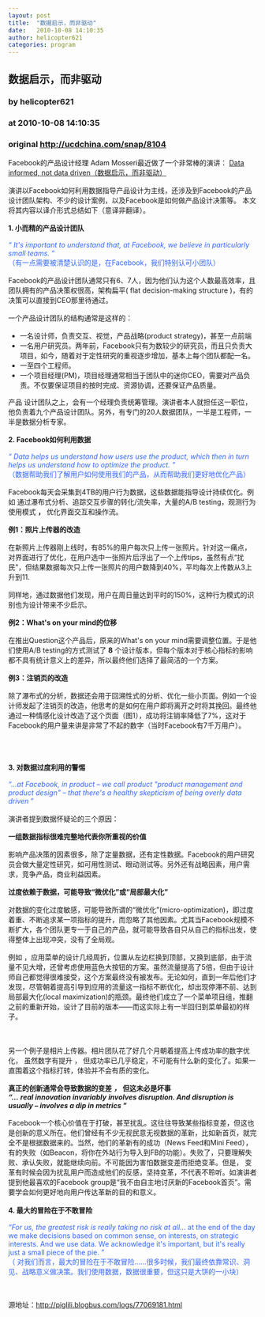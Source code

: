 ```yaml
---
layout: post
title:  "数据启示，而非驱动"
date:   2010-10-08 14:10:35
author: helicopter621
categories: program
---
```


## 数据启示，而非驱动
### by helicopter621
### at 2010-10-08 14:10:35
### original <http://ucdchina.com/snap/8104>

<p style="margin-top:0pt;margin-bottom:12pt;margin-left:0in"><span>Facebook的产品设计经理</span> <span>Adam Mosseri最近做了一个非常棒的演讲：</span> <a title="Data informed, not data driven" href="http://www.uxweek.com/pages/49089"><span>Data informed, not data driven（数据启示，而非驱动）</span> </a></p>
 
<p style="margin-bottom:12pt;margin-top:0pt;margin-left:0in"><a title="Data informed, not data driven" href="http://www.uxweek.com/pages/49089"><span> </span> <span style="text-decoration:underline"> </span> <span> </span> <span> </span> <span> </span> <span> </span> <span> </span> <span> </span> <span> </span> <span> </span> </a> <span>演讲以Facebook如何利用数据指导产品设计为主线，还涉及到Facebook的产品设计团队架构、不少的设计案例，以及Facebook是如何做产品设计决策等。</span> <span>本文将其内容以译介形式总结如下（意译非翻译）。</span></p>
 
<p style="margin-bottom:12pt;margin-top:0pt;margin-left:0in"><span style="font-weight:bold">1. 小而精的产品设计团队</span> <span><br> </span></p>
 
<p style="margin-bottom:12pt;margin-top:0pt;margin-left:0in"><span style="color:#3366ff"><span style="font-style:italic">“</span> <span style="font-style:italic">It's important to understand that, at Facebook, we believe in particularly small teams.</span> </span> <span><span style="color:#3366ff">”<br> （有一点需要被清楚认识的是，在Facebook，我们特别认可小团队）</span> <br> </span></p>
 
<p style="margin-bottom:12pt;margin-top:0pt;margin-left:0in"><span>Facebook的产品设计团队通常只有6、7人，因为他们认为这个人数最高效率，且团队拥有的产品决策权很高，架构扁平(</span> <span>flat decision-making structure</span> )<span>，有的决策可以直接到CEO那里待通过。</span></p>
 
<p style="margin-bottom:12pt;margin-top:0pt;margin-left:0in"><span>一个产品设计团队的结构通常是这样的：</span> <span><br> </span></p>
 
<ul style="list-style-type:disc">
<li><span>一名设计师，负责交互、视觉，产品战略(product strategy)，甚至一点前端</span> </li>
 
<li><span>一名用户研究员。两年前，Facebook只有为数较少的研究员，而且只负责大项目，如今，随着对于定性研究的重视逐步增加，基本上每个团队都配一名。</span> </li>
 
<li><span>一至四个工程师。</span> </li>
 
<li><span>一个项目经理(PM)，项目经理通常相当于团队中的迷你CEO，需要对产品负责。不仅要保证项目的按时完成、资源协调，还要保证产品质量。</span> </li>
 
</ul>
<p style="margin-bottom:12pt;margin-top:0pt;margin-left:0in"><span>产品</span> <span>设计团队之上，会有一个经理负责统筹管理。演讲者本人就担任这一职位，他负责着九个产品设计团队。另外，有专门的20人数据团队，一半是工程师，一半是数据分析专家。</span></p>
 
<p style="margin-bottom:12pt;margin-top:0pt;margin-left:0in"><span style="font-weight:bold">2. Facebook如何利用数据</span></p>
 
<p style="margin-bottom:12pt;margin-top:0pt;margin-left:0in"><span style="font-weight:bold"> </span> <span style="color:#3366ff"><span style="font-weight:normal;font-style:italic">“</span> <span style="font-style:italic">Data helps us understand how users use the product, which then in turn helps us</span> <span style="font-style:italic"> understand how to optimize the product.</span> <span style="font-style:italic">”</span> <br> （<span>数据帮助我们了解用户如何使用我们的产品，从而帮助我们更好地优化产品）</span> </span></p>
 
<p style="margin-bottom:12pt;margin-top:0pt;margin-left:0in"><span style="font-weight:normal">Facebook每天会采集到4TB的用户行为数据，这些数据能指导设计持续优化。例如</span> <span style="font-weight:normal">通过瀑布式分析、追踪交互步骤的转化/流失率，大量的A/B testing，观测行为使用模式</span> <span style="font-weight:bold">，</span> <span style="font-weight:normal">优化界面交互和操作流。</span></p>
 
<p style="margin-bottom:12pt;margin-top:0pt;margin-left:0in"><span style="font-weight:bold">例1：照片上传器的改造</span></p>
 
<p style="margin-bottom:12pt;margin-top:0pt;margin-left:0in"><span>在新照片上传器刚上线时，有85%的用户每次只上传一张照片。针对这一痛点，对界面进行了优化，在用户选中一张照片后浮出了一个上传tips，虽然有点“扰民”，但结果数据每次只上传一张照片的用户数降到40%，平均每次上传数从3上升到11.</span></p>
 
<p style="margin-bottom:12pt;margin-top:0pt;margin-left:0in"><span>同样地，通过数据他们发现，用户在周日量达到平时的150%，这种行为模式的识别也为设计带来不少启示。</span></p>
 
<p style="margin-bottom:12pt;margin-top:0pt;margin-left:0in"><span style="font-weight:bold">例2：What's on your mind的位移</span></p>
 
<p style="margin-top:0pt;margin-bottom:12pt"><span> </span></p>
 
<p style="margin-bottom:12pt;margin-top:0pt;margin-left:0in"><span>在推出Question这个产品后，原来的What's on your mind需要调整位置。于是他们使用A/B testing的方式测试了</span> <span style="font-weight:bold">8</span> <span>个设计版本，但每个版本对于核心指标的影响都不具有统计意义上的差异，所以最终他们选择了最简洁的一个方案。</span></p>
 
<p style="margin-bottom:12pt;margin-top:0pt;margin-left:0in"><span> </span></p>
 
<p style="margin-bottom:12pt;margin-top:0pt;margin-left:0in"><span style="font-weight:bold">例3：注销页的改造</span></p>
 
<p style="margin-bottom:12pt;margin-top:0pt;margin-left:0in"><span>除了瀑布式的分析，数据还会用于回溯性式的分析、优化一些小页面。例如一个设计师发起了注销页的改造，他思考的是如何在用户即将离开之时将其挽回。最终他通过一种情感化设计改造了这个页面（图1），成功将注销率降低了7%，这对于Facebook的用户量来讲是非常了不起的数字（当时Facebook有7千万用户）。</span></p>
 
<p style="margin-bottom:12pt;margin-top:0pt;margin-left:0in"><img src="http://img.ucdchina.com/upload/snap/2010-10/5eca928a2f9d256512768261835ee4c0.jpeg" alt="" align="bottom"></p>
 
<p style="margin-bottom:12pt;margin-top:0pt;margin-left:0in"><br style="font-weight:bold"> <span style="font-weight:bold"> </span> <span style="font-weight:bold"> </span></p>
 
<p style="margin-bottom:12pt;margin-top:0pt;margin-left:0in"><span style="font-weight:bold">3. 对数据过度利用的警惕</span></p>
 
<p style="margin-bottom:12pt;margin-top:0pt;margin-left:0in"><span style="color:#3366ff"><span style="font-style:italic">“…at Facebook, in product – we call product &quot;product</span> <span style="font-style:italic"> management and product design&quot; – that there&#39;s a healthy skepticism of being overly data</span> <span style="font-style:italic"> driven</span> ”</span> <br> <br> <span>演讲者提到数据怀疑论的三个原因：</span></p>
 
<p style="margin-bottom:12pt;margin-top:0pt;margin-left:0in"><span style="font-weight:bold">一组数据指标很难完整地代表你所重视的价值</span></p>
 
<p style="margin-bottom:12pt;margin-top:0pt;margin-left:0in"><span>影响产品决策的因素很多，除了定量数据，还有定性数据。Facebook的用户研究员会做大量定性研究，如可用性测试、眼动测试等。另外还有战略因素，用户需求，竞争产品，商业利益因素。</span></p>
 
<p style="margin-bottom:12pt;margin-top:0pt;margin-left:0in"><span style="font-weight:bold">过度依赖于数据，可能导致“微优化”或“局部最大化”</span></p>
 
<p style="margin-bottom:12pt;margin-top:0pt;margin-left:0in"><span>对数据的变化过度敏感，可能导致所谓的“微优化”(micro-optimization)，即过度着重、不断追求某一项指标的提升，而忽略了其他因素。尤其当Facebook规模不断扩大，各个团队更专一于自己的产品，就可能导致各自只从自己的指标出发，使得整体上出现冲突，没有了全局观。</span></p>
 
<p style="margin-bottom:12pt;margin-top:0pt;margin-left:0in"><span>例如</span> <span>，应用菜单的设计几经周折，位置从左边栏换到顶部，又换到底部，由于流量不见大增，还曾考虑使用蓝色大按钮的方案。虽然流量提高了5倍，但由于设计师自己都觉得很难接受，这个方案最终没有被发布。无论如何，直到一年后他们才发现，尽管朝着提高引导到应用的流量这一指标不断优化，却出现停滞不前、达到局部最大化(local maximization)的瓶颈。最终他们成立了一个菜单项目组，推翻之前的重新开始，设计了目前的版本——而这实际上有一半回归到菜单最初的样子。<br> </span></p>
 
<p style="margin-bottom:12pt;margin-top:0pt;margin-left:0in"><img src="http://img.ucdchina.com/upload/snap/2010-10/b0229a5ca4a2534c1a3dc7dbc263434c.jpeg" alt="" align="bottom"> <img src="http://img.ucdchina.com/upload/snap/2010-10/3fae85437e42e922772d396678e04381.jpeg" alt="" align="bottom"> <img src="http://img.ucdchina.com/upload/snap/2010-10/60f9c93e6e89826d11f8e924fb8f673c.jpeg" alt="" align="bottom"></p>
 
<p style="margin-bottom:12pt;margin-top:0pt;margin-left:0in"><span style="font-weight:bold"> </span> <span style="font-weight:normal">另一个例子是相片上传器。相片团队花了好几个月朝着提高上传成功率的数字优化，</span> <span style="font-weight:normal">虽然数字有提升</span> <span>，</span> <span style="font-weight:normal">但成功率已几乎稳定，不可能有什么新的变化了。如果一直围着这个指标打转，体验并不会有质的变化。</span> <span style="font-weight:bold"> </span> <span style="font-weight:bold"> </span> <span style="font-weight:bold"> </span> <span style="font-weight:bold"> </span> <span style="font-weight:bold"> </span> <span style="font-weight:bold"> </span> <span style="font-weight:bold"> </span> <span style="font-weight:bold"> </span> <br style="font-weight:bold"></p>
 
<p style="margin-bottom:12pt;margin-top:0pt;margin-left:0in"><span style="font-weight:bold">真正的创新通常会导致数据的变差</span> <span style="font-weight:bold;font-style:italic">，</span> <span style="font-weight:bold">但这未必是坏事</span> <span style="font-weight:bold;font-style:italic"><br> </span> <span style="font-weight:bold;font-style:italic">“…</span> <span style="font-style:italic;font-weight:bold">real innovation invariably</span> <span style="font-style:italic;font-weight:bold"> involves disruption. And disruption is usually – involves a dip in metrics</span> <span style="font-weight:bold">”</span></p>
 
<p style="margin-bottom:12pt;margin-top:0pt;margin-left:0in"><span>Facebook一个核心价值在于打破，甚至扰乱。这往往导致某些指标变差，但这也是创新的意义所在。他们曾经有不少无视民意无视数据的革新，比如新首页，就完全不是根据数据来的。当然，他们的革新有的成功（News Feed和Mini Feed），有的失败（如Beacon，将你在外站行为导入到FB的功能）。失败了，只要理解失败、承认失败，就能继续向前。不可能因为害怕数据变差而拒绝变革。但是，</span> <span>变革有时候会因为扰乱用户而造成他们的反感，坚持变革，不代表不聆听。如演讲者提到他最喜欢的Facebook group是“我不由自主地讨厌新的Facebook首页”。需要学会如何更好地向用户传达革新的目的和意义。</span> <br> <br> <span style="font-weight:bold">4. 最大的冒险在于不敢冒险</span></p>
 
<p style="margin-bottom:12pt;margin-top:0pt;margin-left:0in"><span style="color:#3366ff"><span style="font-style:italic">“For us, the greatest risk is really taking no risk at all…</span> <span>at the end of the day we make decisions based on common</span> <span> sense, on interests, on strategic interests. And we use data. We acknowledge it's</span> <span> important, but it's really just a small piece of the pie.</span> <span>”</span> <br> <span>（</span> <span>对我们而言，最大的冒险在于不敢冒险……很多时候，我们最终依靠常识、洞见、战略意义做决策。我们使用数据，数据很重要，但这只是大饼的一小块）</span> </span></p>
 
<p> </p><p>源地址：<a href="http://piglili.blogbus.com/logs/77069181.html">http://piglili.blogbus.com/logs/77069181.html</a></p>
